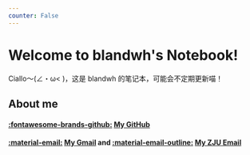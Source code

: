 ```yaml
---
counter: False   
---
```


# Welcome to blandwh's Notebook!  

Ciallo～(∠・ω< )，这是 blandwh 的笔记本，可能会不定期更新喵！

## About me

#### [:fontawesome-brands-github:](https://github.com/blandwh) [My GitHub](https://github.com/blandwh)

#### [:material-email:](mailto:ayanamireiwx@gmail.com) [My Gmail](mailto:ayanamireiwx@gmail.com) and [:material-email-outline:](mailto:3240105429@zju.edu.cn) [My ZJU Email](mailto:3240105429@zju.edu.cn)
